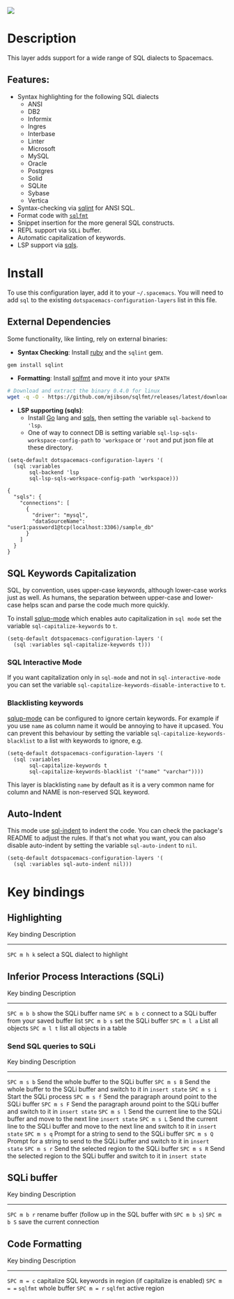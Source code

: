 ![](img/sql.png)

Description
===========

This layer adds support for a wide range of SQL dialects to Spacemacs.

Features:
---------

-   Syntax highlighting for the following SQL dialects
    -   ANSI
    -   DB2
    -   Informix
    -   Ingres
    -   Interbase
    -   Linter
    -   Microsoft
    -   MySQL
    -   Oracle
    -   Postgres
    -   Solid
    -   SQLite
    -   Sybase
    -   Vertica
-   Syntax-checking via [sqlint](https://github.com/purcell/sqlint) for
    ANSI SQL.
-   Format code with [`sqlfmt`](https://github.com/mjibson/sqlfmt)
-   Snippet insertion for the more general SQL constructs.
-   REPL support via `SQLi` buffer.
-   Automatic capitalization of keywords.
-   LSP support via [sqls](https://github.com/lighttiger2505/sqls).

Install
=======

To use this configuration layer, add it to your `~/.spacemacs`. You will
need to add `sql` to the existing `dotspacemacs-configuration-layers`
list in this file.

External Dependencies
---------------------

Some functionality, like linting, rely on external binaries:

-   **Syntax Checking**: Install
    [ruby](https://www.ruby-lang.org/en/about/) and the `sqlint` gem.

``` {.ruby}
gem install sqlint
```

-   **Formatting**: Install [sqlfmt](https://github.com/mjibson/sqlfmt)
    and move it into your `$PATH`

``` {.bash org-language="sh"}
# Download and extract the binary 0.4.0 for linux
wget -q -O - https://github.com/mjibson/sqlfmt/releases/latest/download/sqlfmt_0.4.0_linux_amd64.tar.gz | tar -xpvzf - --directory "${installdir}/bin"
```

-   **LSP supporting (sqls)**:
    -   Install [Go](https://golang.org/dl/) lang and
        [sqls](https://github.com/lighttiger2505/sqls), then setting the
        variable `sql-backend` to `'lsp`.
    -   One of way to connect DB is setting variable
        `sql-lsp-sqls-workspace-config-path` to `'workspace` or `'root`
        and put json file at these directory.

``` {.commonlisp org-language="emacs-lisp"}
(setq-default dotspacemacs-configuration-layers '(
  (sql :variables
       sql-backend 'lsp
       sql-lsp-sqls-workspace-config-path 'workspace)))
```

``` {.json}
{
  "sqls": {
    "connections": [
      {
        "driver": "mysql",
        "dataSourceName": "user1:password1@tcp(localhost:3306)/sample_db"
      }
    ]
  }
}
```

SQL Keywords Capitalization
---------------------------

SQL, by convention, uses upper-case keywords, although lower-case works
just as well. As humans, the separation between upper-case and
lower-case helps scan and parse the code much more quickly.

To install [sqlup-mode](https://github.com/Trevoke/sqlup-mode.el) which
enables auto capitalization in `sql mode` set the variable
`sql-capitalize-keywords` to `t`.

``` {.commonlisp org-language="emacs-lisp"}
(setq-default dotspacemacs-configuration-layers '(
  (sql :variables sql-capitalize-keywords t)))
```

### SQL Interactive Mode

If you want capitalization only in `sql-mode` and not in
`sql-interactive-mode` you can set the variable
`sql-capitalize-keywords-disable-interactive` to `t`.

### Blacklisting keywords

[sqlup-mode](https://github.com/Trevoke/sqlup-mode.el) can be configured
to ignore certain keywords. For example if you use `name` as column name
it would be annoying to have it upcased. You can prevent this behaviour
by setting the variable `sql-capitalize-keywords-blacklist` to a list
with keywords to ignore, e.g.

``` {.commonlisp org-language="emacs-lisp"}
(setq-default dotspacemacs-configuration-layers '(
  (sql :variables
       sql-capitalize-keywords t
       sql-capitalize-keywords-blacklist '("name" "varchar"))))
```

This layer is blacklisting `name` by default as it is a very common name
for column and NAME is non-reserved SQL keyword.

Auto-Indent
-----------

This mode use [sql-indent](https://github.com/alex-hhh/emacs-sql-indent)
to indent the code. You can check the package\'s README to adjust the
rules. If that\'s not what you want, you can also disable auto-indent by
setting the variable `sql-auto-indent` to `nil`.

``` {.commonlisp org-language="emacs-lisp"}
(setq-default dotspacemacs-configuration-layers '(
  (sql :variables sql-auto-indent nil)))
```

Key bindings
============

Highlighting
------------

  Key binding   Description
  ------------- -----------------------------------
  `SPC m h k`   select a SQL dialect to highlight

Inferior Process Interactions (SQLi)
------------------------------------

  Key binding   Description
  ------------- ------------------------------------------------------
  `SPC m b b`   show the SQLi buffer name
  `SPC m b c`   connect to a SQLi buffer from your saved buffer list
  `SPC m b s`   set the SQLi buffer
  `SPC m l a`   List all objects
  `SPC m l t`   list all objects in a table

### Send SQL queries to SQLi

  Key binding   Description
  ------------- -------------------------------------------------------------------------------------------------------
  `SPC m s b`   Send the whole buffer to the SQLi buffer
  `SPC m s B`   Send the whole buffer to the SQLi buffer and switch to it in `insert state`
  `SPC m s i`   Start the SQLi process
  `SPC m s f`   Send the paragraph around point to the SQLi buffer
  `SPC m s F`   Send the paragraph around point to the SQLi buffer and switch to it in `insert state`
  `SPC m s l`   Send the current line to the SQLi buffer and move to the next line `insert state`
  `SPC m s L`   Send the current line to the SQLi buffer and move to the next line and switch to it in `insert state`
  `SPC m s q`   Prompt for a string to send to the SQLi buffer
  `SPC m s Q`   Prompt for a string to send to the SQLi buffer and switch to it in `insert state`
  `SPC m s r`   Send the selected region to the SQLi buffer
  `SPC m s R`   Send the selected region to the SQLi buffer and switch to it in `insert state`

SQLi buffer
-----------

  Key binding   Description
  ------------- --------------------------------------------------------------
  `SPC m b r`   rename buffer (follow up in the SQL buffer with `SPC m b s`)
  `SPC m b S`   save the current connection

Code Formatting
---------------

  Key binding   Description
  ------------- --------------------------------------------------------------
  `SPC m = c`   capitalize SQL keywords in region (if capitalize is enabled)
  `SPC m = =`   `sqlfmt` whole buffer
  `SPC m = r`   `sqlfmt` active region
